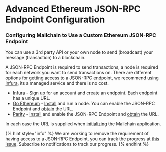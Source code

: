 # Advanced Ethereum JSON-RPC Endpoint Configuration

### Configuring Mailchain to Use a Custom Ethereum JSON-RPC Endpoint

You can use a 3rd party API or your own node to send \(broadcast\) your message \(transaction\) to a blockchain.

A JSON-RPC Endpoint is required to send transactions, a node is required for each network you want to send transactions on. There are different options for getting access to a JSON-RPC endpoint, we recommend using [Infura](https://infura.io/), its a managed service and there is no cost.

* [Infura](https://infura.io/) - Sign up for an account and create an endpoint. Each endpoint has a unique URL.
* [Go Ethereum](https://geth.ethereum.org/) - [Install](https://geth.ethereum.org/install-and-build/Installing-Geth) and run a node. You can enable the JSON-RPC Endpoint and [obtain](https://github.com/ethereum/wiki/wiki/JSON-RPC#json-rpc-endpoint) the URL.
* [Parity](https://www.parity.io/) - [Install](https://www.parity.io/ethereum/#download) and enable the JSON-RPC Endpoint and [obtain](https://wiki.parity.io/JSONRPC) the URL.

In each case the URL is supplied when [initializing](../getting-started.md#initialize) the Mailchain application.

{% hint style="info" %}
We are working to remove the requirement of having access to a JSON-RPC Endpoint, you can track the progress at [this issue](https://github.com/mailchain/mailchain/issues/120). Subscribe to notifications to track our progress.
{% endhint %}

